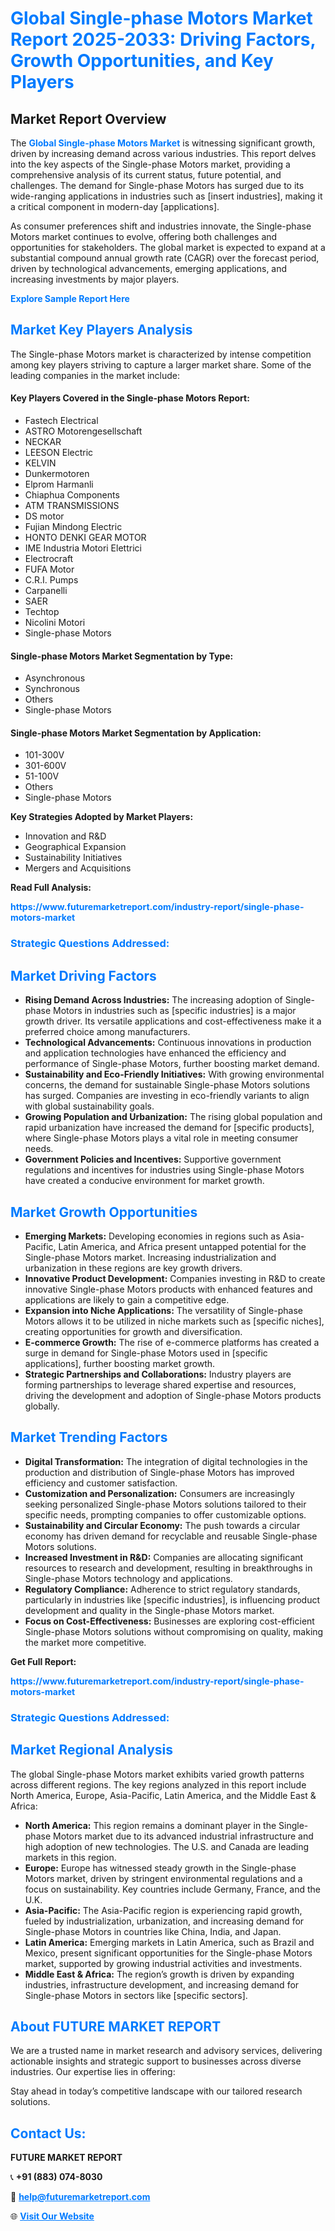 <h1 style="color: #007BFF;">Global Single-phase Motors Market Report 2025-2033: Driving Factors, Growth Opportunities, and Key Players</h1>

<section id="overview">
<h2>Market Report Overview</h2>
<p>The <a href="https://www.futuremarketreport.com/industry-report/single-phase-motors-market" style="color: #007BFF; text-decoration: none;"><strong>Global Single-phase Motors Market</strong></a> is witnessing significant growth, driven by increasing demand across various industries. This report delves into the key aspects of the Single-phase Motors market, providing a comprehensive analysis of its current status, future potential, and challenges. The demand for Single-phase Motors has surged due to its wide-ranging applications in industries such as [insert industries], making it a critical component in modern-day [applications].</p>
<p>As consumer preferences shift and industries innovate, the Single-phase Motors market continues to evolve, offering both challenges and opportunities for stakeholders. The global market is expected to expand at a substantial compound annual growth rate (CAGR) over the forecast period, driven by technological advancements, emerging applications, and increasing investments by major players.</p>
</section>

<section id="overview">
<p><a href="https://www.futuremarketreport.com/request-sample/reportId=101419" style="color: #007BFF; text-decoration: none;"><strong>Explore Sample Report Here</strong></a></p>
</section>

<section id="key-players">
<h2 style="color: #007BFF;">Market Key Players Analysis</h2>
<p>The Single-phase Motors market is characterized by intense competition among key players striving to capture a larger market share. Some of the leading companies in the market include:</p>
<h4>Key Players Covered in the Single-phase Motors Report:</h4>
<ul><li>Fastech Electrical</li><li>ASTRO Motorengesellschaft</li><li>NECKAR</li><li>LEESON Electric</li><li>KELVIN</li><li>Dunkermotoren</li><li>Elprom Harmanli</li><li>Chiaphua Components</li><li>ATM TRANSMISSIONS</li><li>DS motor</li><li>Fujian Mindong Electric</li><li>HONTO DENKI GEAR MOTOR</li><li>IME Industria Motori Elettrici</li><li>Electrocraft</li><li>FUFA Motor</li><li>C.R.I. Pumps</li><li>Carpanelli</li><li>SAER</li><li>Techtop</li><li>Nicolini Motori</li><li>Single-phase Motors</li></ul>
<h4>Single-phase Motors Market Segmentation by Type:</h4>
<ul><li>Asynchronous</li><li>Synchronous</li><li>Others</li><li>Single-phase Motors</li></ul>

<h4>Single-phase Motors Market Segmentation by Application:</h4>
<ul><li>101-300V</li><li>301-600V</li><li>51-100V</li><li>Others</li><li>Single-phase Motors</li></ul>
<p><strong>Key Strategies Adopted by Market Players:</strong></p>
<ul>
<li>Innovation and R&D</li>
<li>Geographical Expansion</li>
<li>Sustainability Initiatives</li>
<li>Mergers and Acquisitions</li>
</ul>
</section>

<section>
<p><strong>Read Full Analysis: </strong></p><a href="https://www.futuremarketreport.com/industry-report/single-phase-motors-market" style="color: #007BFF; text-decoration: none;"><strong>https://www.futuremarketreport.com/industry-report/single-phase-motors-market</strong></a>
<h3 style="color: #007BFF;">Strategic Questions Addressed:</h3>
</section>

<section id="driving-factors">
<h2 style="color: #007BFF;">Market Driving Factors</h2>
<ul>
<li><strong>Rising Demand Across Industries:</strong> The increasing adoption of Single-phase Motors in industries such as [specific industries] is a major growth driver. Its versatile applications and cost-effectiveness make it a preferred choice among manufacturers.</li>
<li><strong>Technological Advancements:</strong> Continuous innovations in production and application technologies have enhanced the efficiency and performance of Single-phase Motors, further boosting market demand.</li>
<li><strong>Sustainability and Eco-Friendly Initiatives:</strong> With growing environmental concerns, the demand for sustainable Single-phase Motors solutions has surged. Companies are investing in eco-friendly variants to align with global sustainability goals.</li>
<li><strong>Growing Population and Urbanization:</strong> The rising global population and rapid urbanization have increased the demand for [specific products], where Single-phase Motors plays a vital role in meeting consumer needs.</li>
<li><strong>Government Policies and Incentives:</strong> Supportive government regulations and incentives for industries using Single-phase Motors have created a conducive environment for market growth.</li>
</ul>
</section>

<section id="growth-opportunities">
<h2 style="color: #007BFF;">Market Growth Opportunities</h2>
<ul>
<li><strong>Emerging Markets:</strong> Developing economies in regions such as Asia-Pacific, Latin America, and Africa present untapped potential for the Single-phase Motors market. Increasing industrialization and urbanization in these regions are key growth drivers.</li>
<li><strong>Innovative Product Development:</strong> Companies investing in R&D to create innovative Single-phase Motors products with enhanced features and applications are likely to gain a competitive edge.</li>
<li><strong>Expansion into Niche Applications:</strong> The versatility of Single-phase Motors allows it to be utilized in niche markets such as [specific niches], creating opportunities for growth and diversification.</li>
<li><strong>E-commerce Growth:</strong> The rise of e-commerce platforms has created a surge in demand for Single-phase Motors used in [specific applications], further boosting market growth.</li>
<li><strong>Strategic Partnerships and Collaborations:</strong> Industry players are forming partnerships to leverage shared expertise and resources, driving the development and adoption of Single-phase Motors products globally.</li>
</ul>
</section>

<section id="trending-factors">
<h2 style="color: #007BFF;">Market Trending Factors</h2>
<ul>
<li><strong>Digital Transformation:</strong> The integration of digital technologies in the production and distribution of Single-phase Motors has improved efficiency and customer satisfaction.</li>
<li><strong>Customization and Personalization:</strong> Consumers are increasingly seeking personalized Single-phase Motors solutions tailored to their specific needs, prompting companies to offer customizable options.</li>
<li><strong>Sustainability and Circular Economy:</strong> The push towards a circular economy has driven demand for recyclable and reusable Single-phase Motors solutions.</li>
<li><strong>Increased Investment in R&D:</strong> Companies are allocating significant resources to research and development, resulting in breakthroughs in Single-phase Motors technology and applications.</li>
<li><strong>Regulatory Compliance:</strong> Adherence to strict regulatory standards, particularly in industries like [specific industries], is influencing product development and quality in the Single-phase Motors market.</li>
<li><strong>Focus on Cost-Effectiveness:</strong> Businesses are exploring cost-efficient Single-phase Motors solutions without compromising on quality, making the market more competitive.</li>
</ul>
</section>

<section>
<p><strong>Get Full Report: </strong></p><a href="https://www.futuremarketreport.com/industry-report/single-phase-motors-market" style="color: #007BFF; text-decoration: none;"><strong>https://www.futuremarketreport.com/industry-report/single-phase-motors-market</strong></a>
<h3 style="color: #007BFF;">Strategic Questions Addressed:</h3>
</section>


<section id="regional-analysis">
<h2 style="color: #007BFF;">Market Regional Analysis</h2>
<p>The global Single-phase Motors market exhibits varied growth patterns across different regions. The key regions analyzed in this report include North America, Europe, Asia-Pacific, Latin America, and the Middle East & Africa:</p>
<ul>
<li><strong>North America:</strong> This region remains a dominant player in the Single-phase Motors market due to its advanced industrial infrastructure and high adoption of new technologies. The U.S. and Canada are leading markets in this region.</li>
<li><strong>Europe:</strong> Europe has witnessed steady growth in the Single-phase Motors market, driven by stringent environmental regulations and a focus on sustainability. Key countries include Germany, France, and the U.K.</li>
<li><strong>Asia-Pacific:</strong> The Asia-Pacific region is experiencing rapid growth, fueled by industrialization, urbanization, and increasing demand for Single-phase Motors in countries like China, India, and Japan.</li>
<li><strong>Latin America:</strong> Emerging markets in Latin America, such as Brazil and Mexico, present significant opportunities for the Single-phase Motors market, supported by growing industrial activities and investments.</li>
<li><strong>Middle East & Africa:</strong> The region’s growth is driven by expanding industries, infrastructure development, and increasing demand for Single-phase Motors in sectors like [specific sectors].</li>
</ul>
</section>

<footer>
<h2 style="color: #007BFF;">About FUTURE MARKET REPORT</h2>
<p>We are a trusted name in market research and advisory services, delivering actionable insights and strategic support to businesses across diverse industries. Our expertise lies in offering:</p>

<p>Stay ahead in today’s competitive landscape with our tailored research solutions.</p>

<h2 style="color: #007BFF;">Contact Us:</h2>
<p><strong>FUTURE MARKET REPORT</strong></p>
<p>📞 <strong>+91 (883) 074-8030</strong></p>
<p>📧 <strong><a href="mailto:help@futuremarketreport.com" style="color: #007BFF;">help@futuremarketreport.com</a></strong></p>
<p>🌐 <strong><a href="https://www.futuremarketreport.com/" style="color: #007BFF;">Visit Our Website</a></strong></p>
</footer>